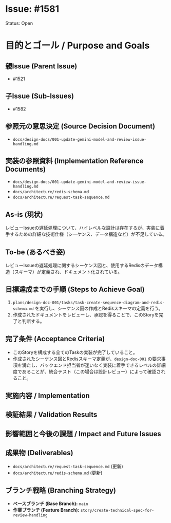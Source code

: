 # Issue: #1581
Status: Open
# 目的とゴール / Purpose and Goals

## 親Issue (Parent Issue)
- #1521

## 子Issue (Sub-Issues)
- #1582

## 参照元の意思決定 (Source Decision Document)
- `docs/design-docs/001-update-gemini-model-and-review-issue-handling.md`

## 実装の参照資料 (Implementation Reference Documents)
- `docs/design-docs/001-update-gemini-model-and-review-issue-handling.md`
- `docs/architecture/redis-schema.md`
- `docs/architecture/request-task-sequence.md`

## As-is (現状)
レビューIssueの遅延処理について、ハイレベルな設計は存在するが、実装に着手するための詳細な技術仕様（シーケンス、データ構造など）が不足している。

## To-be (あるべき姿)
レビューIssueの遅延処理に関するシーケンス図と、使用するRedisのデータ構造（スキーマ）が定義され、ドキュメント化されている。

## 目標達成までの手順 (Steps to Achieve Goal)
1. `plans/design-doc-001/tasks/task-create-sequence-diagram-and-redis-schema.md` を実行し、シーケンス図の作成とRedisスキーマの定義を行う。
2. 作成されたドキュメントをレビューし、承認を得ることで、このStoryを完了と判断する。

## 完了条件 (Acceptance Criteria)
- このStoryを構成する全てのTaskの実装が完了していること。
- 作成されたシーケンス図とRedisスキーマ定義が、`design-doc-001` の要求事項を満たし、バックエンド担当者が迷いなく実装に着手できるレベルの詳細度であることが、統合テスト（この場合は設計レビュー）によって確認されること。

## 実施内容 / Implementation

## 検証結果 / Validation Results

## 影響範囲と今後の課題 / Impact and Future Issues

## 成果物 (Deliverables)
- `docs/architecture/request-task-sequence.md` (更新)
- `docs/architecture/redis-schema.md` (更新)

## ブランチ戦略 (Branching Strategy)
- **ベースブランチ (Base Branch):** `main`
- **作業ブランチ (Feature Branch):** `story/create-technical-spec-for-review-handling`
